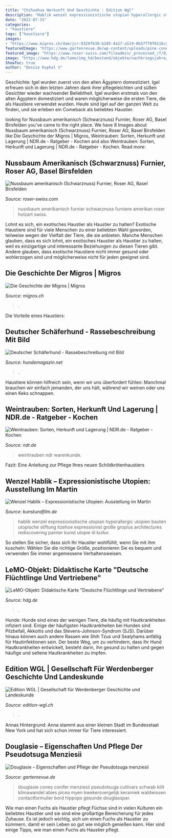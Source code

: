 ```yaml
---
title: "Chihuahua Herkunft Und Geschichte : Edition Wgl"
description: "Hablik wenzel expressionistische utopian hyperallergic utopien bauten utopische stiftung itzehoe expressionist große gropius architectures rediscovering painter kunst utopie öl kultur"
date: "2022-07-31"
categories:
- "haustiere"
tags: ["haustiere"]
images:
- "https://www.migros.ch/dam/jcr:93297630-b185-4a27-a519-0b57f79f0110/geschichte_buehne_16_9.jpg"
featuredImage: "https://www.gartenrevue.de/wp-content/uploads/pine-cones-471940_1920.jpg"
featured_image: "https://www.roser-swiss.com/fileadmin/_processed_/f/9/csm_nussbaum-amerikan-schwarznuss_973503b315.jpg"
image: "https://www.hdg.de/lemo/img_hd/bestand/objekte/nachkriegsjahre/didaktische-karte_druckgut_LEMO-8-011.jpg"
ShowToc: true
author: "Dessie Kuphal V"
---
```



Geschichte: Igel wurden zuerst von den alten Ägyptern domestiziert.
Igel erfreuen sich in den letzten Jahren dank ihrer pflegeleichten und süßen Gesichter wieder wachsender Beliebtheit. Igel wurden erstmals von den alten Ägyptern domestiziert und waren möglicherweise die ersten Tiere, die als Haustiere verwendet wurden. Heute sind Igel auf der ganzen Welt zu finden, und sie erleben ein Comeback als beliebtes Haustier.

	

		
looking for Nussbaum amerikanisch (Schwarznuss) Furnier, Roser AG, Basel Birsfelden you've came to the right place. We have 8 Images about Nussbaum amerikanisch (Schwarznuss) Furnier, Roser AG, Basel Birsfelden like Die Geschichte der Migros | Migros, Weintrauben: Sorten, Herkunft und Lagerung | NDR.de - Ratgeber - Kochen and also Weintrauben: Sorten, Herkunft und Lagerung | NDR.de - Ratgeber - Kochen. Read more:
		
    
## Nussbaum Amerikanisch (Schwarznuss) Furnier, Roser AG, Basel Birsfelden

<img loading=lazy src="https://www.roser-swiss.com/fileadmin/_processed_/f/9/csm_nussbaum-amerikan-schwarznuss_973503b315.jpg" onerror="this.onerror=null;this.src='https://tse1.mm.bing.net/th?id=OIP.G23eGY47Hn9bJXDv_Bu-LwHaHa&amp;pid=15.1';" alt="Nussbaum amerikanisch (Schwarznuss) Furnier, Roser AG, Basel Birsfelden">

_Source: roser-swiss.com_

>nussbaum amerikanisch furnier schwarznuss furniere amerikan roser holzart swiss. 

	

Lohnt es sich, ein exotisches Haustier als Haustier zu halten?
Exotische Haustiere sind für viele Menschen zu einer beliebten Wahl geworden, teilweise wegen der Vielfalt der Tiere, die sie anbieten. Manche Menschen glauben, dass es sich lohnt, ein exotisches Haustier als Haustier zu halten, weil es einzigartige und interessante Beziehungen zu diesen Tieren gibt. Andere glauben, dass exotische Haustiere nicht immer gesund oder wohlerzogen sind und möglicherweise nicht für jeden geeignet sind.

    
## Die Geschichte Der Migros | Migros

<img loading=lazy src="https://www.migros.ch/dam/jcr:93297630-b185-4a27-a519-0b57f79f0110/geschichte_buehne_16_9.jpg" onerror="this.onerror=null;this.src='https://tse2.mm.bing.net/th?id=OIP.9XmUGwnIjLCbCgxbbmbbpQHaEK&amp;pid=15.1';" alt="Die Geschichte der Migros | Migros">

_Source: migros.ch_

>. 

	

Die Vorteile eines Haustiers:

    
## Deutscher Schäferhund - Rassebeschreibung Mit Bild

<img loading=lazy src="https://www.hundemagazin.net/wp-content/uploads/2016/05/deutsche-schaeferhund-kopf-682x1024.jpg" onerror="this.onerror=null;this.src='https://tse2.mm.bing.net/th?id=OIP.MTf74cvdQ-xGHUKA60v4FAHaLH&amp;pid=15.1';" alt="Deutscher Schäferhund - Rassebeschreibung mit Bild">

_Source: hundemagazin.net_

>. 

	

Haustiere können hilfreich sein, wenn wir uns überfordert fühlen: Manchmal brauchen wir einfach jemanden, der uns hält, während wir weinen oder uns einen Keks schnappen.

    
## Weintrauben: Sorten, Herkunft Und Lagerung | NDR.de - Ratgeber - Kochen

<img loading=lazy src="https://www.ndr.de/ratgeber/kochen/warenkunde/weintraube102_v-contentxl.jpg" onerror="this.onerror=null;this.src='https://tse1.mm.bing.net/th?id=OIP.HBFmJ17I4f-3pRNsbT54kwHaEK&amp;pid=15.1';" alt="Weintrauben: Sorten, Herkunft und Lagerung | NDR.de - Ratgeber - Kochen">

_Source: ndr.de_

>weintrauben ndr warenkunde. 

	

Fazit: Eine Anleitung zur Pflege Ihres neuen Schildkrötenhaustiers

    
## Wenzel Hablik – Expressionistische Utopien: Ausstellung Im Martin

<img loading=lazy src="http://kunstundfilm.de/wp-content/gallery/wenzel-hablik-expressionistische-utopien-malerei-zeichnung-architektur/utopische_bauten.jpg" onerror="this.onerror=null;this.src='https://tse3.mm.bing.net/th?id=OIP.yf3tzDcC5OyQhUD8dMBzBgHaGC&amp;pid=15.1';" alt="Wenzel Hablik – Expressionistische Utopien: Ausstellung im Martin">

_Source: kunstundfilm.de_

>hablik wenzel expressionistische utopian hyperallergic utopien bauten utopische stiftung itzehoe expressionist große gropius architectures rediscovering painter kunst utopie öl kultur. 

	

So stellen Sie sicher, dass sich Ihr Haustier wohlfühlt, wenn Sie mit ihm kuscheln: Wählen Sie die richtige Größe, positionieren Sie es bequem und verwenden Sie immer angemessene Verhaltensweisen.

    
## LeMO-Objekt: Didaktische Karte &quot;Deutsche Flüchtlinge Und Vertriebene&quot;

<img loading=lazy src="https://www.hdg.de/lemo/img_hd/bestand/objekte/nachkriegsjahre/didaktische-karte_druckgut_LEMO-8-011.jpg" onerror="this.onerror=null;this.src='https://tse1.mm.bing.net/th?id=OIP.6Vk5DiMS2Gq03MHVrXrgMgHaFn&amp;pid=15.1';" alt="LeMO-Objekt: Didaktische Karte &quot;Deutsche Flüchtlinge und Vertriebene&quot;">

_Source: hdg.de_

>. 

	

Hunde:
Hunde sind eines der wenigen Tiere, die häufig mit Hautkrankheiten infiziert sind. Einige der häufigsten Hautkrankheiten bei Hunden sind Pilzbefall, Akkoitis und das Stevens-Johnson-Syndrom (SJS). Darüber hinaus können auch andere Rassen wie Shih Tzus und Sealyhams anfällig für Hautinfektionen sein. Der beste Weg, um zu verhindern, dass Ihr Hund Hautkrankheiten entwickelt, besteht darin, ihn gesund zu halten und gegen häufige und seltene Hautkrankheiten zu impfen.

    
## Edition WGL | Gesellschaft Für Werdenberger Geschichte Und Landeskunde

<img loading=lazy src="http://www.edition-wgl.ch/media/1524/3_abb-27_battle_of_gettysburg.jpg?width=750" onerror="this.onerror=null;this.src='https://tse2.mm.bing.net/th?id=OIP.BRd7O--e-pYGQdj644WPzwHaFj&amp;pid=15.1';" alt="Edition WGL | Gesellschaft für Werdenberger Geschichte und Landeskunde">

_Source: edition-wgl.ch_

>. 

	

Annas Hintergrund: Anna stammt aus einer kleinen Stadt im Bundesstaat New York und hat sich schon immer für Tiere interessiert.

    
## Douglasie – Eigenschaften Und Pflege Der Pseudotsuga Menziesii

<img loading=lazy src="https://www.gartenrevue.de/wp-content/uploads/pine-cones-471940_1920.jpg" onerror="this.onerror=null;this.src='https://tse4.mm.bing.net/th?id=OIP.yPWkJ3SXDcJ55ZfaTajdbAHaFj&amp;pid=15.1';" alt="Douglasie – Eigenschaften und Pflege der Pseudotsuga menziesii">

_Source: gartenrevue.de_

>douglasie cones conifer menziesii pseudotsuga cultivars schwab killt klimawandel abies picea myen kwekersvergelijk keramiek waldwissen contactformulier bord hippopx gesunde douglasspar. 

	

Wie man einen Fuchs als Haustier pflegt
Füchse sind in vielen Kulturen ein beliebtes Haustier und sie sind eine großartige Bereicherung für jedes Zuhause. Es ist jedoch wichtig, sich um einen Fuchs als Haustier zu kümmern, damit er sein Leben so gut wie möglich genießen kann. Hier sind einige Tipps, wie man einen Fuchs als Haustier pflegt.

